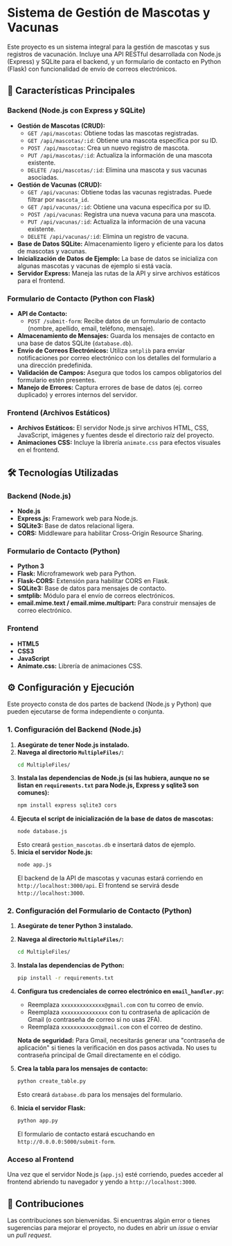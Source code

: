 # Sistema de Gestión de Mascotas y Vacunas

Este proyecto es un sistema integral para la gestión de mascotas y sus registros de vacunación. Incluye una API RESTful desarrollada con Node.js (Express) y SQLite para el backend, y un formulario de contacto en Python (Flask) con funcionalidad de envío de correos electrónicos.

## 🚀 Características Principales

### Backend (Node.js con Express y SQLite)

*   **Gestión de Mascotas (CRUD):**
    *   `GET /api/mascotas`: Obtiene todas las mascotas registradas.
    *   `GET /api/mascotas/:id`: Obtiene una mascota específica por su ID.
    *   `POST /api/mascotas`: Crea un nuevo registro de mascota.
    *   `PUT /api/mascotas/:id`: Actualiza la información de una mascota existente.
    *   `DELETE /api/mascotas/:id`: Elimina una mascota y sus vacunas asociadas.
*   **Gestión de Vacunas (CRUD):**
    *   `GET /api/vacunas`: Obtiene todas las vacunas registradas. Puede filtrar por `mascota_id`.
    *   `GET /api/vacunas/:id`: Obtiene una vacuna específica por su ID.
    *   `POST /api/vacunas`: Registra una nueva vacuna para una mascota.
    *   `PUT /api/vacunas/:id`: Actualiza la información de una vacuna existente.
    *   `DELETE /api/vacunas/:id`: Elimina un registro de vacuna.
*   **Base de Datos SQLite:** Almacenamiento ligero y eficiente para los datos de mascotas y vacunas.
*   **Inicialización de Datos de Ejemplo:** La base de datos se inicializa con algunas mascotas y vacunas de ejemplo si está vacía.
*   **Servidor Express:** Maneja las rutas de la API y sirve archivos estáticos para el frontend.

### Formulario de Contacto (Python con Flask)

*   **API de Contacto:**
    *   `POST /submit-form`: Recibe datos de un formulario de contacto (nombre, apellido, email, teléfono, mensaje).
*   **Almacenamiento de Mensajes:** Guarda los mensajes de contacto en una base de datos SQLite (`database.db`).
*   **Envío de Correos Electrónicos:** Utiliza `smtplib` para enviar notificaciones por correo electrónico con los detalles del formulario a una dirección predefinida.
*   **Validación de Campos:** Asegura que todos los campos obligatorios del formulario estén presentes.
*   **Manejo de Errores:** Captura errores de base de datos (ej. correo duplicado) y errores internos del servidor.

### Frontend (Archivos Estáticos)

*   **Archivos Estáticos:** El servidor Node.js sirve archivos HTML, CSS, JavaScript, imágenes y fuentes desde el directorio raíz del proyecto.
*   **Animaciones CSS:** Incluye la librería `animate.css` para efectos visuales en el frontend.


## 🛠️ Tecnologías Utilizadas

### Backend (Node.js)
*   **Node.js**
*   **Express.js:** Framework web para Node.js.
*   **SQLite3:** Base de datos relacional ligera.
*   **CORS:** Middleware para habilitar Cross-Origin Resource Sharing.

### Formulario de Contacto (Python)
*   **Python 3**
*   **Flask:** Microframework web para Python.
*   **Flask-CORS:** Extensión para habilitar CORS en Flask.
*   **SQLite3:** Base de datos para mensajes de contacto.
*   **smtplib:** Módulo para el envío de correos electrónicos.
*   **email.mime.text / email.mime.multipart:** Para construir mensajes de correo electrónico.

### Frontend
*   **HTML5**
*   **CSS3**
*   **JavaScript**
*   **Animate.css:** Librería de animaciones CSS.

## ⚙️ Configuración y Ejecución

Este proyecto consta de dos partes de backend (Node.js y Python) que pueden ejecutarse de forma independiente o conjunta.

### 1. Configuración del Backend (Node.js)

1.  **Asegúrate de tener Node.js instalado.**
2.  **Navega al directorio `MultipleFiles/`:**
    ```bash
    cd MultipleFiles/
    ```
3.  **Instala las dependencias de Node.js (si las hubiera, aunque no se listan en `requirements.txt` para Node.js, Express y sqlite3 son comunes):**
    ```bash
    npm install express sqlite3 cors
    ```
4.  **Ejecuta el script de inicialización de la base de datos de mascotas:**
    ```bash
    node database.js
    ```
    Esto creará `gestion_mascotas.db` e insertará datos de ejemplo.
5.  **Inicia el servidor Node.js:**
    ```bash
    node app.js
    ```
    El backend de la API de mascotas y vacunas estará corriendo en `http://localhost:3000/api`. El frontend se servirá desde `http://localhost:3000`.

### 2. Configuración del Formulario de Contacto (Python)

1.  **Asegúrate de tener Python 3 instalado.**
2.  **Navega al directorio `MultipleFiles/`:**
    ```bash
    cd MultipleFiles/
    ```
3.  **Instala las dependencias de Python:**
    ```bash
    pip install -r requirements.txt
    ```
4.  **Configura tus credenciales de correo electrónico en `email_handler.py`:**
    *   Reemplaza `xxxxxxxxxxxxxx@gmail.com` con tu correo de envío.
    *   Reemplaza `xxxxxxxxxxxxxxx` con tu contraseña de aplicación de Gmail (o contraseña de correo si no usas 2FA).
    *   Reemplaza `xxxxxxxxxxxx@gmail.com` con el correo de destino.
    
    **Nota de seguridad:** Para Gmail, necesitarás generar una "contraseña de aplicación" si tienes la verificación en dos pasos activada. No uses tu contraseña principal de Gmail directamente en el código.
5.  **Crea la tabla para los mensajes de contacto:**
    ```bash
    python create_table.py
    ```
    Esto creará `database.db` para los mensajes del formulario.
6.  **Inicia el servidor Flask:**
    ```bash
    python app.py
    ```
    El formulario de contacto estará escuchando en `http://0.0.0.0:5000/submit-form`.

### Acceso al Frontend

Una vez que el servidor Node.js (`app.js`) esté corriendo, puedes acceder al frontend abriendo tu navegador y yendo a `http://localhost:3000`.

## 🤝 Contribuciones

Las contribuciones son bienvenidas. Si encuentras algún error o tienes sugerencias para mejorar el proyecto, no dudes en abrir un *issue* o enviar un *pull request*.
